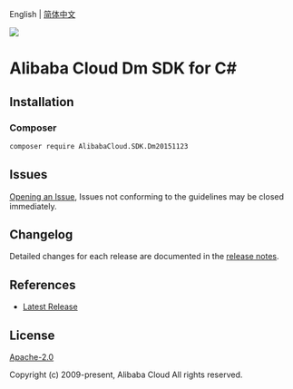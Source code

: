 English | [简体中文](README-CN.md)

![](https://aliyunsdk-pages.alicdn.com/icons/AlibabaCloud.svg)

# Alibaba Cloud Dm SDK for C#

## Installation

### Composer

```bash
composer require AlibabaCloud.SDK.Dm20151123
```

## Issues

[Opening an Issue](https://github.com/aliyun/alibabacloud-csharp-sdk/issues/new), Issues not conforming to the guidelines may be closed immediately.

## Changelog

Detailed changes for each release are documented in the [release notes](./ChangeLog.md).

## References

* [Latest Release](https://github.com/aliyun/alibabacloud-csharp-sdk/)

## License

[Apache-2.0](http://www.apache.org/licenses/LICENSE-2.0)

Copyright (c) 2009-present, Alibaba Cloud All rights reserved.
